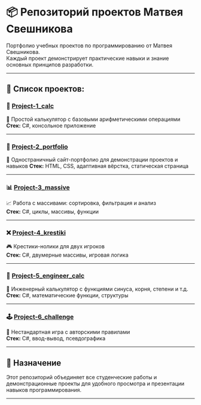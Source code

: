 # 📦 Репозиторий проектов Матвея Свешникова

Портфолио учебных проектов по программированию от Матвея Свешникова.  
Каждый проект демонстрирует практические навыки и знание основных принципов разработки.

---

## 📂 Список проектов:

### 🔢 [Project-1_calc](./Project-1_calc/README.md)  
🧮 Простой калькулятор с базовыми арифметическими операциями  
**Стек:** C#, консольное приложение

---

### 📖 [Project-2_portfolio](./Project-2_portfolio/README.md)  
💼 Одностраничный сайт-портфолио для демонстрации проектов и навыков
**Стек:** HTML, CSS, адаптивная вёрстка, статическая страница

---

### 📊 [Project-3_massive](./Project-3_massive/README.md)  
📈 Работа с массивами: сортировка, фильтрация и анализ  
**Стек:** C#, циклы, массивы, функции

---

### ❌ [Project-4_krestiki](./Project-4_krestiki/README.md)  
🎮 Крестики-нолики для двух игроков  
**Стек:** C#, двумерные массивы, игровая логика

---

### 🧠 [Project-5_engineer_calc](./Project-5_engineer_calc/README.md)  
🧮 Инженерный калькулятор с функциями синуса, корня, степени и т.д.  
**Стек:** C#, математические функции, структуры

---

### 🕹️ [Project-6_challenge](./Project-6_challenge/README.md)  
🏁 Нестандартная игра с авторскими правилами  
**Стек:** C#, ввод-вывод, псевдографика

---

## 📌 Назначение

Этот репозиторий объединяет все студенческие работы и демонстрационные проекты для удобного просмотра и презентации навыков программирования.

---
